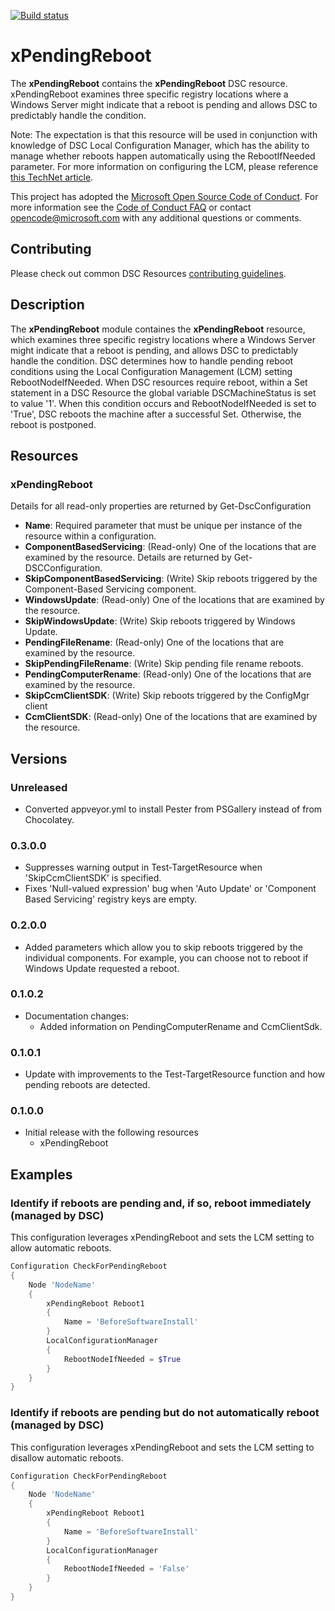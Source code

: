 [![Build status](https://ci.appveyor.com/api/projects/status/25n3uaum4x6cv4dg/branch/master?svg=true)](https://ci.appveyor.com/project/PowerShell/xpendingreboot/branch/master)

# xPendingReboot

The **xPendingReboot** contains the **xPendingReboot** DSC resource. 
xPendingReboot examines three specific registry locations where a Windows Server might indicate that a reboot is pending and allows DSC to predictably handle the condition.

Note: The expectation is that this resource will be used in conjunction with knowledge of DSC Local Configuration Manager, which has the ability to manage whether reboots happen automatically using the RebootIfNeeded parameter.
For more information on configuring the LCM, please reference [this TechNet article](https://technet.microsoft.com/en-us/library/dn249922.aspx).

This project has adopted the [Microsoft Open Source Code of Conduct](https://opensource.microsoft.com/codeofconduct/).
For more information see the [Code of Conduct FAQ](https://opensource.microsoft.com/codeofconduct/faq/) or contact [opencode@microsoft.com](mailto:opencode@microsoft.com) with any additional questions or comments.

## Contributing
Please check out common DSC Resources [contributing guidelines](https://github.com/PowerShell/DscResource.Kit/blob/master/CONTRIBUTING.md).


## Description

The **xPendingReboot** module containes the **xPendingReboot** resource, which examines three specific registry locations where a Windows Server might indicate that a reboot is pending, and allows DSC to predictably handle the condition.
DSC determines how to handle pending reboot conditions using the Local Configuration Management (LCM) setting RebootNodeIfNeeded. 
When DSC resources require reboot, within a Set statement in a DSC Resource the global variable DSCMachineStatus is set to value '1'.
When this condition occurs and RebootNodeIfNeeded is set to 'True', DSC reboots the machine after a successful Set.
Otherwise, the reboot is postponed.

## Resources

### xPendingReboot

Details for all read-only properties are returned by Get-DscConfiguration

* **Name**: Required parameter that must be unique per instance of the resource within a configuration.
* **ComponentBasedServicing**: (Read-only) One of the locations that are examined by the resource.
Details are returned by Get-DSCConfiguration.
* **SkipComponentBasedServicing**: (Write) Skip reboots triggered by the Component-Based Servicing component.
* **WindowsUpdate**: (Read-only) One of the locations that are examined by the resource.
* **SkipWindowsUpdate**: (Write) Skip reboots triggered by Windows Update.
* **PendingFileRename**: (Read-only) One of the locations that are examined by the resource.
* **SkipPendingFileRename**: (Write) Skip pending file rename reboots.
* **PendingComputerRename**: (Read-only) One of the locations that are examined by the resource.
* **SkipCcmClientSDK**: (Write) Skip reboots triggered by the ConfigMgr client
* **CcmClientSDK**: (Read-only) One of the locations that are examined by the resource.

## Versions

### Unreleased
* Converted appveyor.yml to install Pester from PSGallery instead of from Chocolatey.

### 0.3.0.0

* Suppresses warning output in Test-TargetResource when 'SkipCcmClientSDK' is specified.
* Fixes 'Null-valued expression' bug when 'Auto Update' or 'Component Based Servicing' registry keys are empty.

### 0.2.0.0

* Added parameters which allow you to skip reboots triggered by the individual components. For example, you can choose not to
	reboot if Windows Update requested a reboot.

### 0.1.0.2

* Documentation changes:
    - Added information on PendingComputerRename and CcmClientSdk.

### 0.1.0.1

* Update with improvements to the Test-TargetResource function and how pending reboots are detected.

### 0.1.0.0

* Initial release with the following resources 
    * xPendingReboot


## Examples

### Identify if reboots are pending and, if so, reboot immediately (managed by DSC)

This configuration leverages xPendingReboot and sets the LCM setting to allow automatic reboots.

```powershell
Configuration CheckForPendingReboot 
{        
    Node 'NodeName' 
    {  
        xPendingReboot Reboot1
        { 
            Name = 'BeforeSoftwareInstall'
        }
        LocalConfigurationManager
        {
            RebootNodeIfNeeded = $True
        } 
    }  
} 
```

### Identify if reboots are pending but do not automatically reboot (managed by DSC)

This configuration leverages xPendingReboot and sets the LCM setting to disallow automatic reboots.

```powershell
Configuration CheckForPendingReboot 
{        
    Node 'NodeName' 
    {  
        xPendingReboot Reboot1
        { 
            Name = 'BeforeSoftwareInstall'
        }
        LocalConfigurationManager
        {
            RebootNodeIfNeeded = 'False'
        } 
    }  
} 
```
